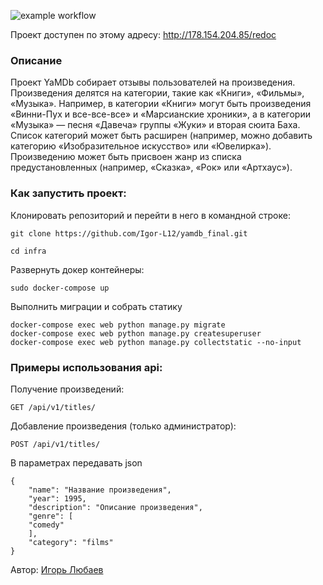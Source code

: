 ![example workflow](https://github.com/vartexxx/yamdb_final/actions/workflows/yamdb_workflow.yaml/badge.svg)

Проект доступен по этому адресу: http://178.154.204.85/redoc
### Описание
Проект YaMDb собирает отзывы пользователей на произведения.
Произведения делятся на категории, такие как «Книги», «Фильмы», «Музыка». Например, в категории «Книги» могут быть произведения «Винни-Пух и все-все-все» и «Марсианские хроники», а в категории «Музыка» — песня «Давеча» группы «Жуки» и вторая сюита Баха. Список категорий может быть расширен (например, можно добавить категорию «Изобразительное искусство» или «Ювелирка»). 
Произведению может быть присвоен жанр из списка предустановленных (например, «Сказка», «Рок» или «Артхаус»). 

### Как запустить проект:

Клонировать репозиторий и перейти в него в командной строке:

```
git clone https://github.com/Igor-L12/yamdb_final.git
```

```
cd infra
```

Развернуть докер контейнеры:
```
sudo docker-compose up
```

Выполнить миграции и собрать статику
```
docker-compose exec web python manage.py migrate
docker-compose exec web python manage.py createsuperuser
docker-compose exec web python manage.py collectstatic --no-input
```
### Примеры использования api:
Получение произведений:
```
GET /api/v1/titles/
```
Добавление произведения (только администратор):
```
POST /api/v1/titles/
```
В параметрах передавать json
```
{
    "name": "Название произведения",
    "year": 1995,
    "description": "Описание произведения",
    "genre": [
    "comedy"
    ],
    "category": "films"
}
```


Автор: [Игорь Любаев](https://github.com/Igor-L12)
